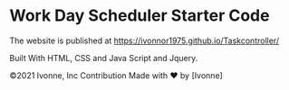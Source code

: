 # Work Day Scheduler Starter Code



The website is published at https://ivonnor1975.github.io/Taskcontroller/

Built With HTML, CSS and Java Script and Jquery.

©️2021 Ivonne, Inc Contribution Made with ❤️ by [Ivonne]
